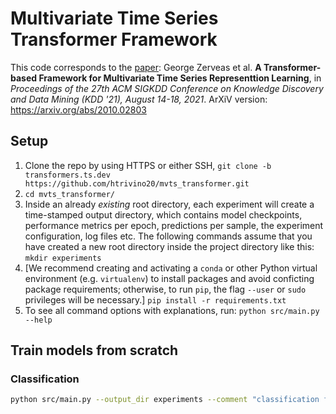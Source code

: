 # Multivariate Time Series Transformer Framework

This code corresponds to the [paper](https://dl.acm.org/doi/10.1145/3447548.3467401): George Zerveas et al. **A Transformer-based Framework for Multivariate Time Series Representtion Learning**, in _Proceedings of the 27th ACM SIGKDD Conference on Knowledge Discovery and Data Mining (KDD '21), August 14-18, 2021_.
ArXiV version: https://arxiv.org/abs/2010.02803

## Setup

1. Clone the repo by using HTTPS or either SSH, `git clone -b transformers.ts.dev https://github.com/htrivino20/mvts_transformer.git`
2. `cd mvts_transformer/`
3. Inside an already *existing* root directory, each experiment will create a time-stamped output directory, which contains model checkpoints, performance metrics per epoch, predictions per sample, the experiment configuration, log files etc. The following commands assume that you have created a new root directory inside the project directory like this: `mkdir experiments`
4. [We recommend creating and activating a `conda` or other Python virtual environment (e.g. `virtualenv`) to install packages and avoid conficting package requirements; otherwise, to run `pip`, the flag `--user` or `sudo` privileges will be necessary.] `pip install -r requirements.txt`
5. To see all command options with explanations, run: `python src/main.py --help`

## Train models from scratch
### Classification
```bash
python src/main.py --output_dir experiments --comment "classification from Scratch" --name WindTurbinesSensors_TRAIN.ts --records_file Classification_records.xls --data_dir ./WindTurbinesSensors/ --data_class tsra --pattern TRAIN --val_pattern TEST --epochs 10 --lr 0.001 --optimizer RAdam  --pos_encoding learnable  --task classification  --key_metric accuracy
```

